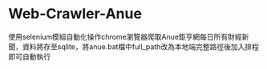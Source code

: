 # Web-Crawler-Anue
使用selenium模組自動化操作chrome瀏覽器爬取Anue鉅亨網每日所有財經新聞，資料將存至sqlite，將anue.bat檔中full_path改為本地端完整路徑後加入排程即可自動執行
